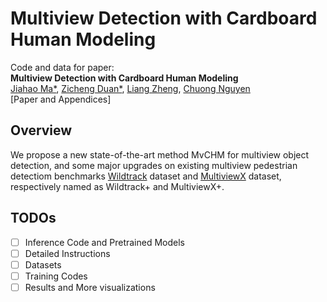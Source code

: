 # Multiview Detection with Cardboard Human Modeling
Code and data for paper:  
**Multiview Detection with Cardboard Human Modeling**  
[Jiahao Ma*](https://github.com/Jiahao-Ma), [Zicheng Duan*](https://github.com/ZichengDuan), [Liang Zheng](https://zheng-lab.cecs.anu.edu.au/), [Chuong Nguyen](https://people.csiro.au/N/C/Chuong-Nguyen)  
[Paper and Appendices]

## Overview
We propose a new state-of-the-art method MvCHM for multiview object detection, and some major upgrades on existing multiview pedestrian detectiom benchmarks [Wildtrack](https://www.epfl.ch/labs/cvlab/data/data-wildtrack/) dataset and [MultiviewX](https://github.com/hou-yz/MultiviewX) dataset, respectively named as Wildtrack+ and MultiviewX+.

## TODOs
- [ ] Inference Code and Pretrained Models
- [ ] Detailed Instructions
- [ ] Datasets
- [ ] Training Codes
- [ ] Results and More visualizations

<!-- ## Prerequisites
### Installation
### Data Preperation

## Datasets
### Wildtrack and MultiviewX

### Wildtrack+
### MultiviewX+ -->




